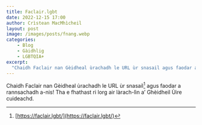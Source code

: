 ```yaml
---
title: Faclair.lgbt
date: 2022-12-15 17:00  
author: Crìstean MacMhìcheil
layout: post
image: /images/posts/fnang.webp
categories:
    - Blog
    - Gàidhlig
    - LGBTQIA+
excerpt:
  "Chaidh Faclair nan Gèidheal ùrachadh le URL ùr snasail agus faodar a rannsachadh a-nis! Tha e fhathast ri lorg air làrach-lìn a’ Ghèidheil Ùire cuideachd."
---
```


Chaidh Faclair nan Gèidheal ùrachadh le URL ùr snasail[^1] agus faodar a rannsachadh a-nis! Tha e fhathast ri lorg air làrach-lìn a’ Ghèidheil Ùire cuideachd.

[^1]: [https://faclair.lgbt/](https://faclair.lgbt/)
